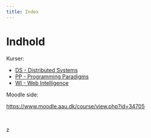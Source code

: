```yaml
---
title: Index
---
```


# Indhold

Kurser:

* [DS - Distributed Systems](DS/index.md)
* [PP - Programming Paradigms](PP/index.md)
* [WI - Web Intelligence](WI/index.md)

Moodle side:

<https://www.moodle.aau.dk/course/view.php?id=34705>

<br>

z